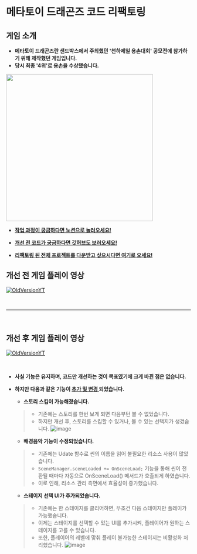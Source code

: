 # 메타토이 드래곤즈 코드 리팩토링 

## 게임 소개
- __메타토이 드래곤즈란 샌드박스에서 주최했던 '천하제일 용손대회' 공모전에 참가하기 위해 제작했던 게임입니다.__
- __당시 최종 '4위'로 용손을 수상했습니다.__
 
<img src="https://user-images.githubusercontent.com/19919570/230828790-b83cf40a-accf-4841-b2dc-eee3373156f2.jpg" width="400">

* [__작업 과정이 궁금하다면 노션으로 놀러오세요!__][notion]
  
  [notion]: https://hmlee4135.notion.site/Hyunmin-Lee-1436d2f4b6a848a5896f6600b3892dc1

* [__개선 전 코드가 궁금하다면 깃허브도 보러오세요!__][github]
  
    [github]: https://github.com/Team5DD

* [__리팩토링 된 전체 프로젝트를 다운받고 싶으시다면 여기로 오세요!__][new]
  
    [new]: https://github.com/IIBluEll/MetaToy_Refactoring 


</n>

## 개선 전 게임 플레이 영상

[![OldVersionYT](https://img.youtube.com/vi/yil-smoRFbs/maxresdefault.jpg)](https://www.youtube.com/watch?v=yil-smoRFbs)

<br/>

***
<br/>

## 개선 후 게임 플레이 영상

[![OldVersionYT](https://img.youtube.com/vi/Et_NBJbYsxM/maxresdefault.jpg)](https://www.youtube.com/watch?v=Et_NBJbYsxM)

<br/>

* __사실 기능은 유지하며, 코드만 개선하는 것이 목표였기에 크게 바뀐 점은 없습니다.__
* __하지만 다음과 같은 기능이 <u>추가 및 변경 </u> 되었습니다.__
   * __스토리 스킵이 가능해졌습니다.__
    > * 기존에는 스토리를 한번 보게 되면 다음부턴 볼 수 없었습니다. <br/>
    > * 하지만 개선 후, 스토리를 스킵할 수 있거나, 볼 수 있는 선택지가 생겼습니다.
    > ![image](https://user-images.githubusercontent.com/19919570/230831822-d04bf01d-a66f-4b10-b076-237cd940095a.png)

    
  
   * __배경음악 기능이 수정되었습니다.__
    > * 기존에는 Udate 함수로 씬의 이름을 읽어 불필요한 리소스 사용이 많았습니다. <br/>
    > * `SceneManager.sceneLoaded += OnSceneLoad;` 기능을 통해 씬이 전환될 때마다 자동으로 OnSceneLoad() 메서드가 호출되게 하였습니다.
    > * 이로 인해, 리소스 관리 측면에서 효율성이 증가했습니다.
  
   * __스테이지 선택 UI가 추가되었습니다.__
    > * 기존에는 한 스테이지를 클리어하면, 무조건 다음 스테이지만 플레이가 가능했습니다.
    > * 이제는 스테이지를 선택할 수 있는 UI를 추가시켜, 플레이어가 원하는 스테이지를 고를 수 있습니다.
    > * 또한, 플레이어의 레벨에 맞춰 플레이 불가능한 스테이지는 비활성화 처리했습니다.
    > ![image](https://user-images.githubusercontent.com/19919570/230832150-ab3d4e76-3164-46a8-8967-b8c1be9743d2.png)

